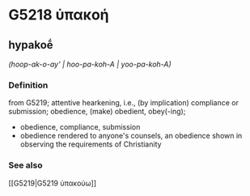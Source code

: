 # G5218 ὑπακοή

## hypakoḗ

_(hoop-ak-o-ay' | hoo-pa-koh-A | yoo-pa-koh-A)_

### Definition

from G5219; attentive hearkening, i.e., (by implication) compliance or submission; obedience, (make) obedient, obey(-ing); 

- obedience, compliance, submission
- obedience rendered to anyone's counsels, an obedience shown in observing the requirements of Christianity

### See also

[[G5219|G5219 ὑπακούω]]
